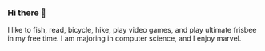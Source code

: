 ### Hi there 👋

I like to fish, read, bicycle, hike, play video games, and play ultimate frisbee in my free time.
I am majoring in computer science, and I enjoy marvel.
